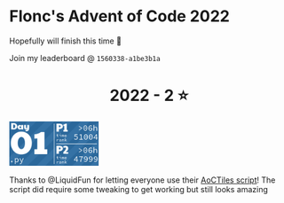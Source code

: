 # Flonc's Advent of Code 2022

Hopefully will finish this time 👀

Join my leaderboard @ `1560338-a1be3b1a`

<!-- AOC TILES BEGIN -->
<h1 align="center">
  2022 - 2 ⭐
</h1>
<a href="2022\01\main.py">
  <img src="Media\2022\01.png" width="161px">
</a>
<!-- AOC TILES END -->
<br>

Thanks to @LiquidFun for letting everyone use their [AoCTiles script](https://github.com/LiquidFun/adventofcode/tree/main/AoCTiles)!
The script did require some tweaking to get working but still looks amazing
